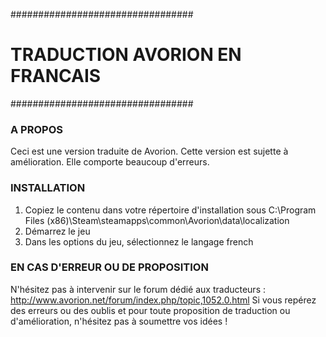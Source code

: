 #################################
# TRADUCTION AVORION EN FRANCAIS #
#################################

### A PROPOS ###
Ceci est une version traduite de Avorion. 
Cette version est sujette à amélioration.
Elle comporte beaucoup d'erreurs.

### INSTALLATION ###
1. Copiez le contenu dans votre répertoire d'installation sous C:\Program Files (x86)\Steam\steamapps\common\Avorion\data\localization
2. Démarrez le jeu
3. Dans les options du jeu, sélectionnez le langage french

### EN CAS D'ERREUR OU DE PROPOSITION ###
N'hésitez pas à intervenir sur le forum dédié aux traducteurs : http://www.avorion.net/forum/index.php/topic,1052.0.html
Si vous repérez des erreurs ou des oublis et pour toute proposition de traduction ou d'amélioration, n'hésitez pas à soumettre vos idées !
